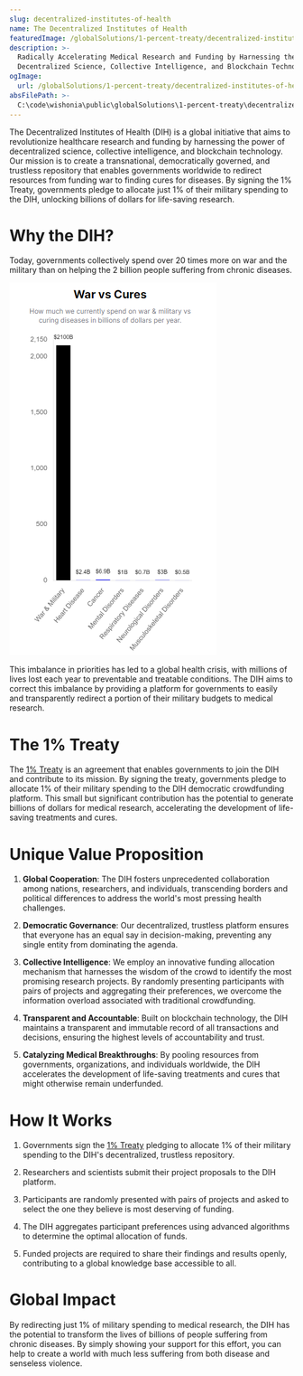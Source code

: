 ```yaml
---
slug: decentralized-institutes-of-health
name: The Decentralized Institutes of Health
featuredImage: /globalSolutions/1-percent-treaty/decentralized-institutes-of-health.jpg
description: >-
  Radically Accelerating Medical Research and Funding by Harnessing the Power of
  Decentralized Science, Collective Intelligence, and Blockchain Technology.
ogImage:
  url: /globalSolutions/1-percent-treaty/decentralized-institutes-of-health.png
absFilePath: >-
  C:\code\wishonia\public\globalSolutions\1-percent-treaty\decentralized-institutes-of-health.md
---
```


The Decentralized Institutes of Health (DIH) is a global initiative that aims to revolutionize healthcare research and funding by harnessing the power of decentralized science, collective intelligence, and blockchain technology. Our mission is to create a transnational, democratically governed, and trustless repository that enables governments worldwide to redirect resources from funding war to finding cures for diseases. By signing the 1% Treaty, governments pledge to allocate just 1% of their military spending to the DIH, unlocking billions of dollars for life-saving research.

# Why the DIH?
Today, governments collectively spend over 20 times more on war and the military than on helping the 2 billion people suffering from chronic diseases. 

![](spending-on-war-vs-cures-bar-chart.png)

This imbalance in priorities has led to a global health crisis, with millions of lives lost each year to preventable and treatable conditions. The DIH aims to correct this imbalance by providing a platform for governments to easily and transparently redirect a portion of their military budgets to medical research.

# The 1% Treaty
The [1% Treaty](globalSolutions/1-percent-treaty/1-percent-treaty.mdercent-treaty/1-percent-treaty.md) is an agreement that enables governments to join the DIH and contribute to its mission. By signing the treaty, governments pledge to allocate 1% of their military spending to the DIH democratic crowdfunding platform. This small but significant contribution has the potential to generate billions of dollars for medical research, accelerating the development of life-saving treatments and cures.

# Unique Value Proposition
1. **Global Cooperation**: The DIH fosters unprecedented collaboration among nations, researchers, and individuals, transcending borders and political differences to address the world's most pressing health challenges.

2. **Democratic Governance**: Our decentralized, trustless platform ensures that everyone has an equal say in decision-making, preventing any single entity from dominating the agenda.

3. **Collective Intelligence**: We employ an innovative funding allocation mechanism that harnesses the wisdom of the crowd to identify the most promising research projects. By randomly presenting participants with pairs of projects and aggregating their preferences, we overcome the information overload associated with traditional crowdfunding.

4. **Transparent and Accountable**: Built on blockchain technology, the DIH maintains a transparent and immutable record of all transactions and decisions, ensuring the highest levels of accountability and trust.

5. **Catalyzing Medical Breakthroughs**: By pooling resources from governments, organizations, and individuals worldwide, the DIH accelerates the development of life-saving treatments and cures that might otherwise remain underfunded.

# How It Works
1. Governments sign the [1% Treaty](globalSolutions/1-percent-treaty/1-percent-treaty.mdercent-treaty/1-percent-treaty.md)
 pledging to allocate 1% of their military spending to the DIH's decentralized, trustless repository.

2. Researchers and scientists submit their project proposals to the DIH platform.

3. Participants are randomly presented with pairs of projects and asked to select the one they believe is most deserving of funding.

4. The DIH aggregates participant preferences using advanced algorithms to determine the optimal allocation of funds.

5. Funded projects are required to share their findings and results openly, contributing to a global knowledge base accessible to all.

# Global Impact
By redirecting just 1% of military spending to medical research, the DIH has the potential to transform the lives of billions of people suffering from chronic diseases. By simply showing your support for this effort, you can help to create a world with much less suffering from both disease and senseless violence.
